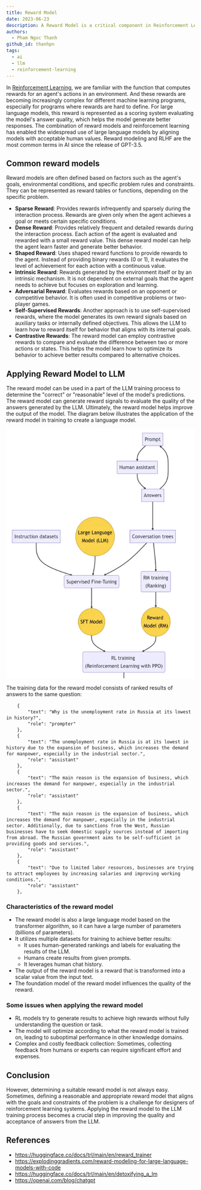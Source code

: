```yaml
---
title: Reward Model
date: 2023-06-23
description: A Reward Model is a critical component in Reinforcement Learning for Large Language Models (LLMs), designed to evaluate and score the quality of generated responses. It plays a key role in aligning LLMs with human values and improving their output through iterative refinement.
authors:
  - Pham Ngoc Thanh
github_id: thanhpn
tags:
  - ai
  - llm
  - reinforcement-learning
---
```


In [Reinforcement Learning](Reinforcement%20Learning.md), we are familiar with the function that computes rewards for an agent's actions in an environment. And these rewards are becoming increasingly complex for different machine learning programs, especially for programs where rewards are hard to define. For large language models, this reward is represented as a scoring system evaluating the model's answer quality, which helps the model generate better responses. The combination of reward models and reinforcement learning has enabled the widespread use of large language models by aligning models with acceptable human values. Reward modeling and RLHF are the most common terms in AI since the release of GPT-3.5.

## Common reward models

Reward models are often defined based on factors such as the agent's goals, environmental conditions, and specific problem rules and constraints. They can be represented as reward tables or functions, depending on the specific problem.

- **Sparse Reward**: Provides rewards infrequently and sparsely during the interaction process. Rewards are given only when the agent achieves a goal or meets certain specific conditions.
- **Dense Reward**: Provides relatively frequent and detailed rewards during the interaction process. Each action of the agent is evaluated and rewarded with a small reward value. This dense reward model can help the agent learn faster and generate better behavior.
- **Shaped Reward**: Uses shaped reward functions to provide rewards to the agent. Instead of providing binary rewards (0 or 1), it evaluates the level of achievement for each action with a continuous value.
- **Intrinsic Reward**: Rewards generated by the environment itself or by an intrinsic mechanism. It is not dependent on external goals that the agent needs to achieve but focuses on exploration and learning.
- **Adversarial Reward**: Evaluates rewards based on an opponent or competitive behavior. It is often used in competitive problems or two-player games.
- **Self-Supervised Rewards**: Another approach is to use self-supervised rewards, where the model generates its own reward signals based on auxiliary tasks or internally defined objectives. This allows the LLM to learn how to reward itself for behavior that aligns with its internal goals.
- **Contrastive Rewards**: The reward model can employ contrastive rewards to compare and evaluate the difference between two or more actions or states. This helps the model learn how to optimize its behavior to achieve better results compared to alternative choices.

## Applying Reward Model to LLM

The reward model can be used in a part of the LLM training process to determine the "correct" or "reasonable" level of the model's predictions. The reward model can generate reward signals to evaluate the quality of the answers generated by the LLM. Ultimately, the reward model helps improve the output of the model. The diagram below illustrates the application of the reward model in training to create a language model.

![](assets/reward-model_reward-mode-flow.webp)

The training data for the reward model consists of ranked results of answers to the same question:

```
    {
        "text": "Why is the unemployment rate in Russia at its lowest in history?",
        "role": "prompter"
    },
    {
        "text": "The unemployment rate in Russia is at its lowest in history due to the expansion of business, which increases the demand for manpower, especially in the industrial sector.",
        "role": "assistant"
    },
    {
        "text": "The main reason is the expansion of business, which increases the demand for manpower, especially in the industrial sector.",
        "role": "assistant"
    },
    {
        "text": "The main reason is the expansion of business, which increases the demand for manpower, especially in the industrial sector. Additionally, due to sanctions from the West, Russian businesses have to seek domestic supply sources instead of importing from abroad. The Russian government aims to be self-sufficient in providing goods and services.",
        "role": "assistant"
    },
    {
        "text": "Due to limited labor resources, businesses are trying to attract employees by increasing salaries and improving working conditions.",
        "role": "assistant"
    },

```

### Characteristics of the reward model

- The reward model is also a large language model based on the transformer algorithm, so it can have a large number of parameters (billions of parameters).
- It utilizes multiple datasets for training to achieve better results:
  - It uses human-generated rankings and labels for evaluating the results of the LLM.
  - Humans create results from given prompts.
  - It leverages human chat history.
- The output of the reward model is a reward that is transformed into a scalar value from the input text.
- The foundation model of the reward model influences the quality of the reward.

### Some issues when applying the reward model

- RL models try to generate results to achieve high rewards without fully understanding the question or task.
- The model will optimize according to what the reward model is trained on, leading to suboptimal performance in other knowledge domains.
- Complex and costly feedback collection: Sometimes, collecting feedback from humans or experts can require significant effort and expenses.

## Conclusion

However, determining a suitable reward model is not always easy. Sometimes, defining a reasonable and appropriate reward model that aligns with the goals and constraints of the problem is a challenge for designers of reinforcement learning systems. Applying the reward model to the LLM training process becomes a crucial step in improving the quality and acceptance of answers from the LLM.

## References

- https://huggingface.co/docs/trl/main/en/reward_trainer
- https://explodinggradients.com/reward-modeling-for-large-language-models-with-code
- https://huggingface.co/docs/trl/main/en/detoxifying_a_lm
- https://openai.com/blog/chatgpt


